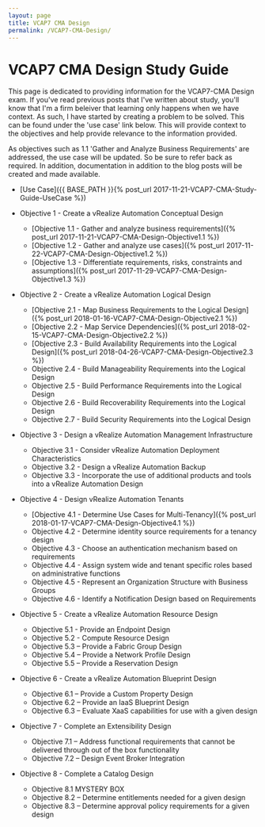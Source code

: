 ```yaml
---
layout: page
title: VCAP7 CMA Design
permalink: /VCAP7-CMA-Design/
---
```


# VCAP7 CMA Design Study Guide

This page is dedicated to providing information for the VCAP7-CMA Design exam.
If you've read previous posts that I've written about study, you'll know that I'm a firm beleiver that learning only happens when we have context.
As such, I have started by creating a problem to be solved. This can be found under the 'use case' link below. This will provide context to the objectives and help provide relevance to the information provided.

As objectives such as 1.1 'Gather and Analyze Business Requirements' are addressed, the use case will be updated. So be sure to refer back as required.
In addition, documentation in addition to the blog posts will be created and made available.

* [Use Case]({{ BASE_PATH  }}{% post_url 2017-11-21-VCAP7-CMA-Study-Guide-UseCase %})

* Objective 1 - Create a vRealize Automation Conceptual Design
    * [Objective 1.1 - Gather and analyze business requirements]({% post_url 2017-11-21-VCAP7-CMA-Design-Objective1.1 %})
    * [Objective 1.2 - Gather and analyze use cases]({% post_url 2017-11-22-VCAP7-CMA-Design-Objective1.2 %})
    * [Objective 1.3 - Differentiate requirements, risks, constraints and assumptions]({% post_url 2017-11-29-VCAP7-CMA-Design-Objective1.3 %})
       
    
* Objective 2 - Create a vRealize Automation Logical Design
    * [Objective 2.1 - Map Business Requirements to the Logical Design]({% post_url 2018-01-16-VCAP7-CMA-Design-Objective2.1 %})
    * [Objective 2.2 - Map Service Dependencies]({% post_url 2018-02-15-VCAP7-CMA-Design-Objective2.2 %})
    * [Objective 2.3 - Build Availability Requirements into the Logical Design]({% post_url 2018-04-26-VCAP7-CMA-Design-Objective2.3 %})
    * Objective 2.4 - Build Manageability Requirements into the Logical Design
    * Objective 2.5 - Build Performance Requirements into the Logical Design
    * Objective 2.6 - Build Recoverability Requirements into the Logical Design
    * Objective 2.7 - Build Security Requirements into the Logical Design
       
    
* Objective 3 - Design a vRealize Automation Management Infrastructure
    * Objective 3.1 - Consider vRealize Automation Deployment Characteristics
    * Objective 3.2 - Design a vRealize Automation Backup
    * Objective 3.3 - Incorporate the use of additional products and tools into a vRealize Automation Design
       
    
* Objective 4 - Design vRealize Automation Tenants
    * [Objective 4.1 - Determine Use Cases for Multi-Tenancy]({% post_url 2018-01-17-VCAP7-CMA-Design-Objective4.1 %})
    * Objective 4.2 - Determine identity source requirements for a tenancy design
    * Objective 4.3 - Choose an authentication mechanism based on requirements
    * Objective 4.4 - Assign system wide and tenant specific roles based on administrative functions
    *  Objective 4.5 - Represent an Organization Structure with Business Groups
    * Objective 4.6 - Identify a Notification Design based on Requirements
       
    
* Objective 5 - Create a vRealize Automation Resource Design
    * Objective 5.1 - Provide an Endpoint Design
    * Objective 5.2 - Compute Resource Design
    * Objective 5.3 – Provide a Fabric Group Design
    * Objective 5.4 – Provide a Network Profile Design
    * Objective 5.5 – Provide a Reservation Design
       
* Objective 6 - Create a vRealize Automation Blueprint Design 
    * Objective 6.1 – Provide a Custom Property Design
    * Objective 6.2 – Provide an IaaS Blueprint Design
    * Objective 6.3 – Evaluate XaaS capabilities for use with a given design
       
    
* Objective 7 - Complete an Extensibility Design
    * Objective 7.1 – Address functional requirements that cannot be delivered through out of the box functionality
    * Objective 7.2 – Design Event Broker Integration
       
*  Objective 8 - Complete a Catalog Design 
    * Objective 8.1 MYSTERY BOX
    * Objective 8.2 – Determine entitlements needed for a given design
    * Objective 8.3 – Determine approval policy requirements for a given design